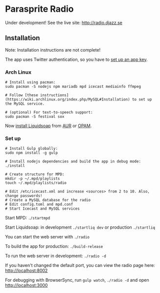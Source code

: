 Parasprite Radio
===

Under development! See the live site: http://radio.djazz.se

Installation
---

Note: Installation instructions are not complete!

The app uses Twitter authentication, so you have to [set up an app key](https://apps.twitter.com/).

### Arch Linux
```
# Install using pacman:
sudo pacman -S nodejs npm mariadb mpd icecast mediainfo ffmpeg

# Follow [these instructions](https://wiki.archlinux.org/index.php/MySQL#Installation) to set up the MySQL service.

# (optional) For text-to-speech support:
sudo pacman -S festival sox
```
Now [install Liquidsoap](http://liquidsoap.fm/download.html) from [AUR](https://aur.archlinux.org/packages/liquidsoap/) or [OPAM](https://opam.ocaml.org/packages/liquidsoap/).


### Set up
```
# Install Gulp globally:
sudo npm install -g gulp

# Install nodejs dependencies and build the app in debug mode:
./install

# Create structure for MPD:
mkdir -p ~/.mpd/playlists
touch ~/.mpd/playlists/radio

# Edit /etc/icecast.xml and increase <sources> from 2 to 10. Also, change passwords!
# Create a MySQL database for the radio
# Edit config.toml and mpd.conf
# Start Icecast and MySQL services
```

Start MPD: `./startmpd`

Start Liquidsoap: in development `./startliq dev` or production `./startliq`

You can start the web server with `./radio`

To build the app for production: `./build-release`

To run the web server in development: `./radio -d`

If you haven't changed the default port, you can view the radio page here: [http://localhost:8002](http://localhost:8002)

For debugging with BrowserSync, run `gulp watch`, `./radio -d` and open [http://localhost:3000](http://localhost:3000)

